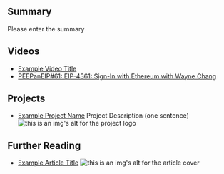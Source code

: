 ## Summary

Please enter the summary

## Videos

- [Example Video Title](https://www.youtube.com/watch?v=TDGq4aeevgY)
- [PEEPanEIP#61: EIP-4361: Sign-In with Ethereum with Wayne Chang](https://www.youtube.com/watch?v=rpbaxlfIhho&list=PL4cwHXAawZxqu0PKKyMzG_3BJV_xZTi1F&index=52)

## Projects

- [Example Project Name](https://xxxx.xxx/xxxxx) Project Description (one sentence) ![this is an img's alt for the project logo](https://xxxx.xxx/project-logo.xxx)

## Further Reading

- [Example Article Title](https://xxxx.xxx/xxxxx) ![this is an img's alt for the article cover](https://xxxx.xxx/article-cover.xxx)

